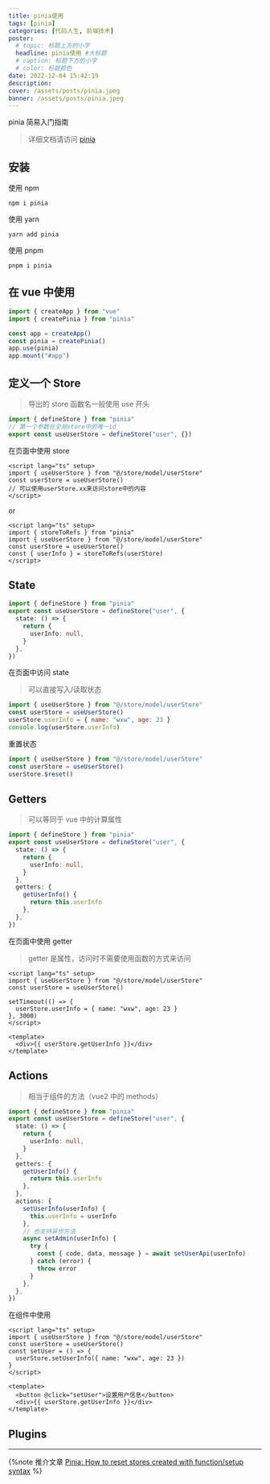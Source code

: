 ```yaml
---
title: pinia使用
tags: [pinia]
categories: [代码人生, 前端技术]
poster:
  # topic: 标题上方的小字
  headline: pinia使用 #大标题
  # caption: 标题下方的小字
  # color: 标题颜色
date: 2022-12-04 15:42:19
description:
cover: /assets/posts/pinia.jpeg
banner: /assets/posts/pinia.jpeg
---
```


pinia 简易入门指南

<!-- more -->

> 详细文档请访问 [pinia](https://pinia.vuejs.org)

## 安装

使用 npm

```shell
npm i pinia
```

使用 yarn

```shell
yarn add pinia
```

使用 pnpm

```shell
pnpm i pinia
```

## 在 vue 中使用

```ts
import { createApp } from "vue"
import { createPinia } from "pinia"

const app = createApp()
const pinia = createPinia()
app.use(pinia)
app.mount("#app")
```

## 定义一个 Store

> 导出的 store 函数名一般使用 use 开头

```ts
import { defineStore } from "pinia"
// 第一个参数在全局store中的唯一id
export const useUserStore = defineStore("user", {})
```

在页面中使用 store

```vue
<script lang="ts" setup>
import { useUserStore } from "@/store/model/userStore"
const userStore = useUserStore()
// 可以使用userStore.xx来访问store中的内容
</script>
```

or

```vue
<script lang="ts" setup>
import { storeToRefs } from "pinia"
import { useUserStore } from "@/store/model/userStore"
const userStore = useUserStore()
const { userInfo } = storeToRefs(userStore)
</script>
```

## State

```ts
import { defineStore } from "pinia"
export const useUserStore = defineStore("user", {
  state: () => {
    return {
      userInfo: null,
    }
  },
})
```

在页面中访问 state

> 可以直接写入/读取状态

```js
import { useUserStore } from "@/store/model/userStore"
const userStore = useUserStore()
userStore.userInfo = { name: "wxw", age: 23 }
console.log(userStore.userInfo)
```

重置状态

```js
import { useUserStore } from "@/store/model/userStore"
const userStore = useUserStore()
userStore.$reset()
```

## Getters

> 可以等同于 vue 中的计算属性

```ts
import { defineStore } from "pinia"
export const useUserStore = defineStore("user", {
  state: () => {
    return {
      userInfo: null,
    }
  },
  getters: {
    getUserInfo() {
      return this.userInfo
    },
  },
})
```

在页面中使用 getter

> getter 是属性，访问时不需要使用函数的方式来访问

```vue
<script lang="ts" setup>
import { useUserStore } from "@/store/model/userStore"
const userStore = useUserStore()

setTimeout(() => {
  userStore.userInfo = { name: "wxw", age: 23 }
}, 3000)
</script>

<template>
  <div>{{ userStore.getUserInfo }}</div>
</template>
```

## Actions

> 相当于组件的方法（vue2 中的 methods）

```ts
import { defineStore } from "pinia"
export const useUserStore = defineStore("user", {
  state: () => {
    return {
      userInfo: null,
    }
  },
  getters: {
    getUserInfo() {
      return this.userInfo
    },
  },
  actions: {
    setUserInfo(userInfo) {
      this.userInfo = userInfo
    },
    // 也支持异步方法
    async setAdmin(userInfo) {
      try {
        const { code, data, message } = await setUserApi(userInfo)
      } catch (error) {
        throw error
      }
    },
  },
})
```

在组件中使用

```vue
<script lang="ts" setup>
import { useUserStore } from "@/store/model/userStore"
const userStore = useUserStore()
const setUser = () => {
  userStore.setUserInfo({ name: "wxw", age: 23 })
}
</script>

<template>
  <button @click="setUser">设置用户信息</button>
  <div>{{ userStore.getUserInfo }}</div>
</template>
```

## Plugins

<!-- TODO -->

---

{%note 推介文章
[Pinia: How to reset stores created with function/setup syntax](https://dev.to/the_one/pinia-how-to-reset-stores-created-with-functionsetup-syntax-1b74)
%}
